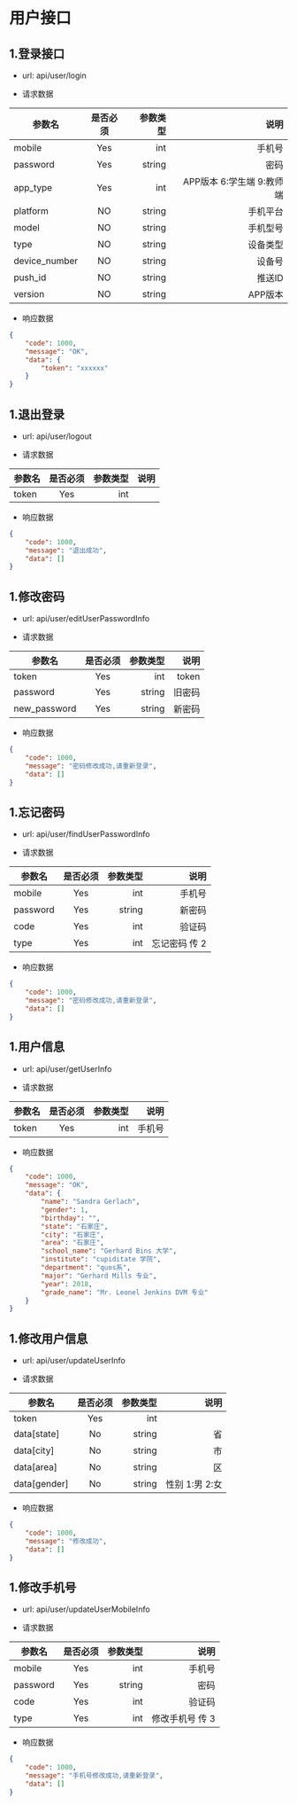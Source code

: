 # 用户接口

## 1.登录接口   
-  url: api/user/login

-  请求数据

| 参数名        | 是否必须     | 参数类型 | 说明        |
| --------      | :----------: | -----:   | -----:   |
| mobile        | Yes          | int      | 手机号    |
| password      | Yes          | string      | 密码     |
| app_type      | Yes          | int         | APP版本 6:学生端 9:教师端    |
| platform      | NO           | string      | 手机平台 |
| model         | NO           | string      | 手机型号 |
| type          | NO           | string      | 设备类型 |
| device_number | NO           | string      | 设备号   |
| push_id       | NO           | string      | 推送ID   |
| version       | NO           | string      | APP版本  |


- 响应数据
``` json
{
    "code": 1000,
    "message": "OK",
    "data": {
        "token": "xxxxxx"
    }
}
```

## 1.退出登录   
-  url: api/user/logout

-  请求数据

| 参数名        | 是否必须     | 参数类型 | 说明        |
| --------     | :----------: | -----:   | -----:   |
| token        | Yes          | int      |      |

- 响应数据
``` json
{
    "code": 1000,
    "message": "退出成功",
    "data": []
}
```

## 1.修改密码   
-  url: api/user/editUserPasswordInfo

-  请求数据

| 参数名       | 是否必须     | 参数类型 | 说明   |
| --------     | :----------: | -----:   | -----: |
| token        | Yes          | int      | token |
| password     | Yes          | string   | 旧密码 |
| new_password | Yes          | string   | 新密码 |



- 响应数据
``` json
{
	"code": 1000,
	"message": "密码修改成功,请重新登录",
	"data": []
}
```

## 1.忘记密码   
-  url: api/user/findUserPasswordInfo

-  请求数据

| 参数名       | 是否必须     | 参数类型 | 说明      |
| --------     | :----------: | -----:   | -----: |
| mobile        | Yes          | int      | 手机号 |
| password     | Yes          | string   | 新密码 |
| code 		   | Yes          | int   	 | 验证码 |
| type         | Yes          | int      |  忘记密码 传 2  |



- 响应数据
``` json
{
	"code": 1000,
	"message": "密码修改成功,请重新登录",
	"data": []
}
```

## 1.用户信息   
-  url: api/user/getUserInfo

-  请求数据

| 参数名       | 是否必须     | 参数类型 | 说明      |
| --------     | :----------: | -----:   | -----: |
| token        | Yes          | int      | 手机号 |



- 响应数据
``` json
{
    "code": 1000,
    "message": "OK",
    "data": {
        "name": "Sandra Gerlach",
        "gender": 1,
        "birthday": "",
        "state": "石家庄",
        "city": "石家庄",
        "area": "石家庄",
        "school_name": "Gerhard Bins 大学",
        "institute": "cupiditate 学院",
        "department": "quos系",
        "major": "Gerhard Mills 专业",
        "year": 2018,
        "grade_name": "Mr. Leonel Jenkins DVM 专业"
    }
}
```

## 1.修改用户信息   
-  url: api/user/updateUserInfo

-  请求数据

| 参数名       | 是否必须     | 参数类型 | 说明   |
| --------     | :----------: | -----:   | -----: |
| token        | Yes          | int      |        |
| data[state]  | No           | string   | 省     |
| data[city]   | No           | string   | 市     |
| data[area]   | No           | string   | 区     |
| data[gender] | No           | string   | 性别   1:男 2:女|



- 响应数据
``` json
{
    "code": 1000,
    "message": "修改成功",
    "data": []
}
```

## 1.修改手机号   
-  url: api/user/updateUserMobileInfo

-  请求数据

| 参数名       | 是否必须     | 参数类型 | 说明      |
| --------     | :----------: | -----:   | -----: |
| mobile        | Yes          | int      | 手机号 |
| password     | Yes          | string   | 密码 |
| code         | Yes          | int      | 验证码 |
| type         | Yes          | int      |  修改手机号 传 3  |



- 响应数据
``` json
{
    "code": 1000,
    "message": "手机号修改成功,请重新登录",
    "data": []
}
```




